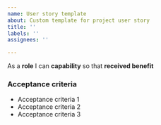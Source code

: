 ```yaml
---
name: User story template
about: Custom template for project user story
title: ''
labels: ''
assignees: ''

---
```


As a **role** I can **capability** so that **received benefit**


### Acceptance criteria 


- Acceptance criteria 1
- Acceptance criteria 2
- Acceptance criteria 3
